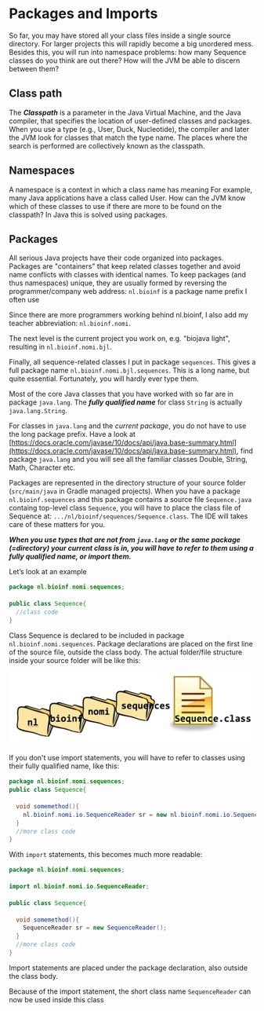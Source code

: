 # Packages and Imports

So far, you may have stored all your class files inside a single source directory. For larger projects this will rapidly become a big unordered mess.
Besides this, you will run into namespace problems: how many Sequence classes do you think are out there? How will the JVM be able to discern between them?

## Class path

The **_Classpath_** is a parameter in the Java Virtual Machine, and the Java compiler, that specifies the location of user-defined classes and packages. When you use a type (e.g., User, Duck, Nucleotide), the compiler and later the JVM look for classes that match the type name. The places where the search is performed are collectively known as the classpath.

## Namespaces

A namespace is a context in  which a class name has meaning
For example, many Java applications have a class called User. How can the JVM know which of these classes to use if there are more to be found on the classpath?
In Java this is solved using packages.

## Packages

All serious Java projects have their code organized into packages.
Packages are "containers" that keep related classes together and avoid name conflicts with classes with identical names.
To keep packages (and thus namespaces) unique, they are usually formed by reversing the programmer/company web address:
`nl.bioinf` is a package name prefix I often use

Since there are more programmers working behind nl.bioinf, I also add my teacher abbreviation: `nl.bioinf.nomi`.

The next level is the current project you work on, e.g. "biojava light", resulting in `nl.bioinf.nomi.bjl`.

Finally, all sequence-related classes I put in package `sequences`. This gives a full package name `nl.bioinf.nomi.bjl.sequences`. This is a long name, but quite essential. Fortunately, you will hardly ever type them.

Most of the core Java classes that you have worked with so far are in package `java.lang`.
The **_fully qualified name_** for class `String` is actually `java.lang.String`.

For classes in `java.lang` and the _current package_, you do not have to use the long package prefix.
Have a look at [https://docs.oracle.com/javase/10/docs/api/java.base-summary.html](https://docs.oracle.com/javase/10/docs/api/java.base-summary.html), find package `java.lang` and you will see all the familiar classes Double, String, Math, Character etc.

Packages are represented in the directory structure of your source folder (`src/main/java` in Gradle managed projects).
When you have a package `nl.bioinf.sequences` and this package contains a source file `Sequence.java` containg top-level class `Sequence`, you will have to place the class file of Sequence at:
`.../nl/bioinf/sequences/Sequence.class`.
The IDE will takes care of these matters for you.

**_When you use types that are not from `java.lang` or the same package (=directory) your current class is in, you will have to refer to them using a fully qualified name, or import them._**  

Let’s look at an example

```java
package nl.bioinf.nomi.sequences;

public class Sequence{
  //class code
}
```
Class Sequence is declared to be included in package `nl.bioinf.nomi.sequences`. Package declarations are placed on the first line of the source file, outside the class body. The actual folder/file structure inside your source folder will be like this:

![package_structure.png](figures/package_structure.png)

If you don't use import statements, you will have to refer to classes using their fully qualified name, like this:

```java
package nl.bioinf.nomi.sequences;
public class Sequence{

  void somemethod(){
    nl.bioinf.nomi.io.SequenceReader sr = new nl.bioinf.nomi.io.SequenceReader();
  }
  //more class code
}
```

With `import` statements, this becomes much more readable:

```java
package nl.bioinf.nomi.sequences;

import nl.bioinf.nomi.io.SequenceReader;

public class Sequence{

  void somemethod(){
    SequenceReader sr = new SequenceReader();
  }
  //more class code
}
```
Import statements are placed under the package declaration, also outside the class body.

Because of the import statement, the short class name `SequenceReader` can now be used inside this class 
